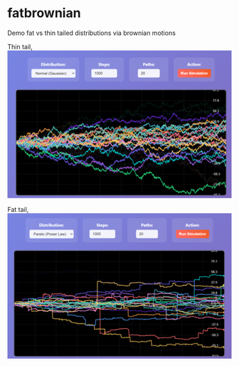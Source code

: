# fatbrownian
Demo fat vs thin tailed distributions via brownian motions

Thin tail,
![alt text](image-1.png)

Fat tail,
![alt text](image.png)

